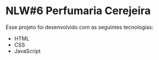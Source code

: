 # NLW#6 Perfumaria Cerejeira
Esse projeto foi desenvolvido com as seguintes tecnologias:

- HTML
- CSS
- JavaScript

